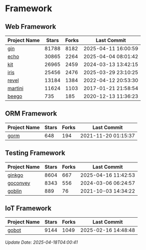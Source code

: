 # Framework

## Web Framework
| Project Name | Stars | Forks | Last Commit |
| ------------ | ----- | ----- | ----------- |
| [gin](https://github.com/gin-gonic/gin) | 81788 | 8182 | 2025-04-11 16:00:59 |
| [echo](https://github.com/labstack/echo) | 30865 | 2264 | 2025-04-04 08:01:42 |
| [kit](https://github.com/go-kit/kit) | 26965 | 2459 | 2024-03-13 13:42:15 |
| [iris](https://github.com/kataras/iris) | 25456 | 2476 | 2025-03-29 23:10:25 |
| [revel](https://github.com/revel/revel) | 13184 | 1384 | 2022-04-12 20:53:30 |
| [martini](https://github.com/go-martini/martini) | 11624 | 1103 | 2017-01-21 21:58:54 |
| [beego](https://github.com/astaxie/beego) | 735 | 185 | 2020-12-13 11:36:23 |

## ORM Framework
| Project Name | Stars | Forks | Last Commit |
| ------------ | ----- | ----- | ----------- |
| [gorm](https://github.com/jinzhu/gorm) | 648 | 194 | 2021-11-20 01:15:37 |

## Testing Framework
| Project Name | Stars | Forks | Last Commit |
| ------------ | ----- | ----- | ----------- |
| [ginkgo](https://github.com/onsi/ginkgo) | 8604 | 667 | 2025-04-16 11:42:53 |
| [goconvey](https://github.com/smartystreets/goconvey) | 8343 | 556 | 2024-03-06 06:24:57 |
| [goblin](https://github.com/franela/goblin) | 889 | 76 | 2021-10-03 14:34:22 |

## IoT Framework
| Project Name | Stars | Forks | Last Commit |
| ------------ | ----- | ----- | ----------- |
| [gobot](https://github.com/hybridgroup/gobot) | 9144 | 1049 | 2025-02-16 14:48:48 |

*Update Date: 2025-04-18T04:00:41*